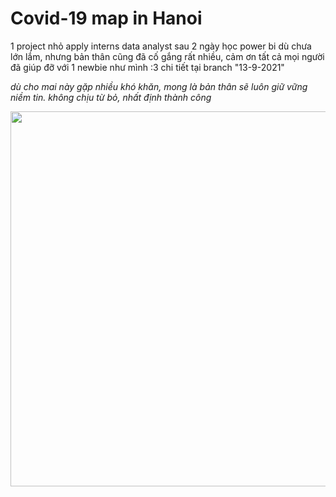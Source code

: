 # Covid-19 map in Hanoi

1 project nhỏ apply interns data analyst sau 2 ngày học power bi
dù chưa lớn lắm, nhưng bản thân cũng đã cố gắng rất nhiều, cảm ơn tất cả mọi người đã giúp đỡ với 1 newbie như mình :3 
chi tiết tại branch "13-9-2021"

*dù cho mai này gặp nhiều khó khăn, mong là bản thân sẽ luôn giữ vững niềm tin. không chịu từ bỏ, nhất định thành công*

<img src="https://media.giphy.com/media/6Sfx7CYFYYzCk2UvcG/giphy.gif?cid=790b76111c087dbd7f11675324c89e20b464d670e7b5bdf6&rid=giphy.gif&ct=gf" width="1000" height="600" />
